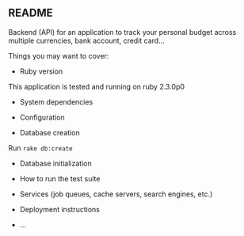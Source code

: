 ## README

Backend (API) for an application to track your personal budget across multiple currencies, bank account, credit card...

Things you may want to cover:

* Ruby version

This application is tested and running on ruby 2.3.0p0

* System dependencies

* Configuration

* Database creation

Run ``rake db:create``

* Database initialization

* How to run the test suite

* Services (job queues, cache servers, search engines, etc.)

* Deployment instructions

* ...
